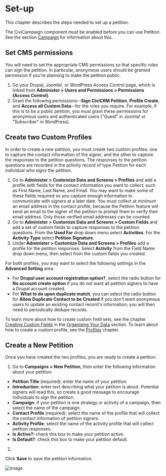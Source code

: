 # Set-up

This chapter describes the steps needed to set up a petition.

The CiviCampaign component must be enabled before you can use Petition.
See the section [Campaign](campaign/what-is-civicampaign.md) for information about this.

## Set CMS permissions

You will need to set the appropriate CMS permissions so that specific roles can
sign the petition. In particular, anonymous users should be granted permission
if you're planning to make the petition public.

1.  Go your Drupal, Joomla!, or WordPress Access Control page, which is linked
    from **Administer > Users and Permissions > Permissions (Access Control)**.
2.  Grant the following permissions--**Sign CiviCRM Petition**, **Profile
    Create**, and **Access all Custom Data**--for the roles you require. For
    example, if this is to be a public petition, you must grant these
    permissions for anonymous users and authenticated users ("Guest" in Joomla!
    or "Subscriber" in WordPress).

## Create two Custom Profiles

In order to create a new petition, you must create two custom profiles:
one to capture the contact information of the signer, and the other to
capture the responses to the petition questions. The responses to the
petition questions are recorded in the activity record of type Petition
for each individual who signs the petition.

1.  Go to **Administer > Customize Data and Screens > Profiles** and add
    a profile with fields for the contact information you want to
    collect, such as First Name, Last Name, and Email. You may want to
    make some of these fields required so you capture enough information
    to communicate with signers at a later date. You must collect
    at minimum an email address in the contact profile, because the
    Petition feature will send an email to the signer of the petition to
    prompt them to verify their email address. Only those verified email
    addresses can be counted.
2.  Go to **Administer > Customize Data and Screens > Custom Fields** and
    add a set of custom fields to capture responses to the petition
    questions. From the **Used For** drop down menu select **Activities**. For
    the **Activity Type** select **Petition Signature**.
3.  Under **Administer > Customize Data and Screens > Profiles** add a
    profile for the petition responses. Select **Activity** from the Field
    Name drop down menu, then select from the custom fields you created.


For both profiles, you may want to select the following settings in the
**Advanced Setting** area:

-   For **Drupal user account registration option?**, select the radio
    button for **No account create option** if you do not want all
    petition signers to have a Drupal account created.
-   For **What to do upon duplicate match**, you can select the radio
    button for **Allow Duplicate Contact to be Created** if you don't
    want anonymous users to update an existing contact record's
    information; you will then need to periodically dedupe records.

To learn more about how to create custom field sets, see the chapter [Creating Custom Fields](organising-your-data/creating-custom-fields.md) in the [Organising Your Data](organising-your-data/overview.md) section. To learn about how to create a custom profile, see the [Profiles](organising-your-data/profiles.md) chapter.

## Create a New Petition

Once you have created the two profiles, you are ready to create a
petition.

1.  Go to **Campaigns > New Petition**, then enter the following
    information about your petition:

 -   **Petition Title** (required): enter the name of your petition.
 -   **Introduction**: enter text describing what your petition is
     about. Potential signers will read this, so create a good message
     to encourage individuals to sign the petition.
 -   **Campaign**: if your petition is one strategy or activity of a
     campaign, then select the name of the campaign.
 -   **Contact Profile** (required): select the name of the profile
     that will collect the contact information of petition signers.
 -   **Activity Profile**: select the name of the activity profile that
     will collect petition responses.
 -   **Is Active?:** check this box to make your petition active.
 -   **Is Default?**: check this box to make your petition default.

1.
Click **Save** to save the petition information.

![image](img/petition_new.png)
